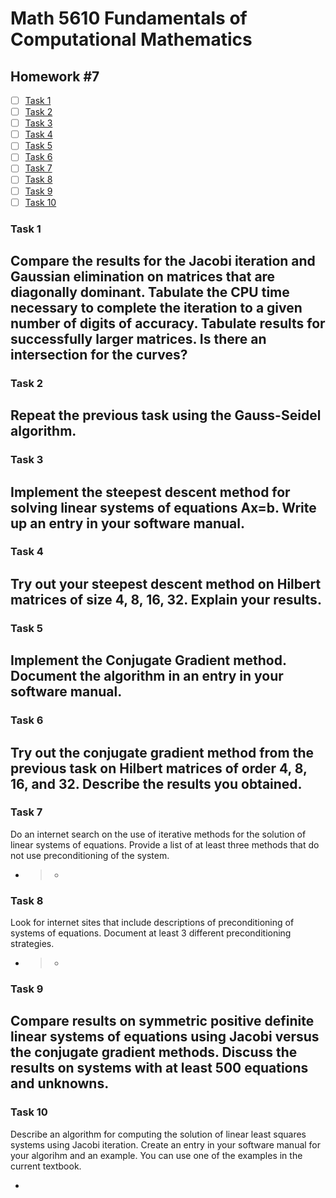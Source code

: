 # Math 5610 Fundamentals of Computational Mathematics

## Homework #7

- [ ] [Task 1](#task-1)
- [ ] [Task 2](#task-2)
- [ ] [Task 3](#task-3)
- [ ] [Task 4](#task-4)
- [ ] [Task 5](#task-5)
- [ ] [Task 6](#task-6)
- [ ] [Task 7](#task-7)
- [ ] [Task 8](#task-8)
- [ ] [Task 9](#task-9)
- [ ] [Task 10](#task-10)

### Task 1
Compare the results for the Jacobi iteration and Gaussian elimination on matrices that are diagonally dominant. Tabulate the CPU time necessary to complete the iteration to a given number of digits of accuracy. Tabulate results for successfully larger matrices. Is there an intersection for the curves?
- 


### Task 2
Repeat the previous task using the Gauss-Seidel algorithm.
- 

### Task 3
Implement the steepest descent method for solving linear systems of equations Ax=b. Write up an entry in your software manual.
- 

### Task 4
Try out your steepest descent method on Hilbert matrices of size 4, 8, 16, 32. Explain your results.
- 

### Task 5
Implement the Conjugate Gradient method. Document the algorithm in an entry in your software manual.
- 

### Task 6
Try out the conjugate gradient method from the previous task on Hilbert matrices of order 4, 8, 16, and 32. Describe the results you obtained.
- 


### Task 7
Do an internet search on the use of iterative methods for the solution of linear systems of equations. Provide a list of at least three methods that do not use preconditioning of the system.
- > 
  >
  > - 


### Task 8
Look for internet sites that include descriptions of preconditioning of systems of equations. Document at least 3 different preconditioning strategies.
- > 
  >
  > - 


### Task 9
Compare results on symmetric positive definite linear systems of equations using Jacobi versus the conjugate gradient methods. Discuss the results on systems with at least 500 equations and unknowns.
- 

### Task 10
Describe an algorithm for computing the solution of linear least squares systems using Jacobi iteration. Create an entry in your software manual for your algorihm and an example. You can use one of the examples in the current textbook.

- 